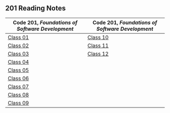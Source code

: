 <h2 style=“display:block;
           margin-left: auto;
           margin-right:auto;
           text-align: center;“>
  201 Reading Notes</h2> 
  
  **Code 201**, _Foundations of Software Development_ | **Code 201**, _Foundations of Software Development_
------------ | -------------
[Class 01](https://github.com/TraceDugar/reading-notes/blob/main/201/notes/Class1.md) | [Class 10](https://github.com/TraceDugar/reading-notes/blob/main/201/notes/class10.md)
[Class 02](https://github.com/TraceDugar/reading-notes/blob/main/201/notes/Class2.txt) |[Class 11](https://github.com/TraceDugar/reading-notes/blob/main/201/notes/class11.md) 
[Class 03](https://github.com/TraceDugar/reading-notes/blob/main/201/notes/Class3.md) | [Class 12](https://github.com/TraceDugar/reading-notes/blob/main/201/notes/class12.md)
[Class 04](https://github.com/TraceDugar/reading-notes/blob/main/201/notes/Class4.md) | []()
[Class 05](https://github.com/TraceDugar/reading-notes/blob/main/201/notes/class5.md) | []()
[Class 06](https://github.com/TraceDugar/reading-notes/blob/main/201/notes/class6.md) | []()
[Class 07](https://github.com/TraceDugar/reading-notes/blob/main/201/notes/class7.md) | []()
[Class 08](https://github.com/TraceDugar/reading-notes/blob/main/201/notes/class8.md) | []()
 [Class 09](https://github.com/TraceDugar/reading-notes/blob/main/201/notes/class9.md) |[]()
